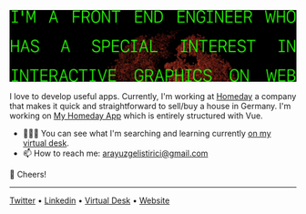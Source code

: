 ![Image](me.png)

I love to develop useful apps. Currently, I'm working at [Homeday](https://www.homeday.de/de/) a company that makes it quick and straightforward to sell/buy a house in Germany. I'm working on [My Homeday App](https://my.homeday.de/login) which is entirely structured with Vue.
 
- 👨🏼‍💻 You can see what I'm searching and learning currently [on my virtual desk](https://github.com/volcanioo/volcanioo/tree/main/virtual-desk).
- 📫 How to reach me: arayuzgelistirici@gmail.com

🥂 Cheers!

--------------
[Twitter](https://twitter.com/mvolkann) • [Linkedin](https://www.linkedin.com/in/volkandeveci/) • [Virtual Desk](https://github.com/volcanioo/volcanioo/tree/main/virtual-desk) • [Website](http://dvci.net/)

<!--
**volcanioo/volcanioo** is a ✨ _special_ ✨ repository because its `README.md` (this file) appears on your GitHub profile.


- 🔭 I’m currently working on ...
- 🌱 I’m currently learning ...
- 👯 I’m looking to collaborate on ...
- 🤔 I’m looking for help with ...
- 💬 Ask me about ...
- 📫 How to reach me: ...
- 😄 Pronouns: ...
- ⚡ Fun fact: ...
-->
